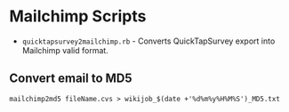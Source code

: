 Mailchimp Scripts
========================

- `quicktapsurvey2mailchimp.rb` - Converts QuickTapSurvey export into Mailchimp valid format.

## Convert email to MD5

    mailchimp2md5 fileName.cvs > wikijob_$(date +'%d%m%y%H%M%S')_MD5.txt
